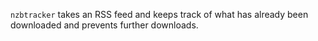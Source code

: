 `nzbtracker` takes an RSS feed and keeps track of what has already been downloaded and prevents further downloads.
